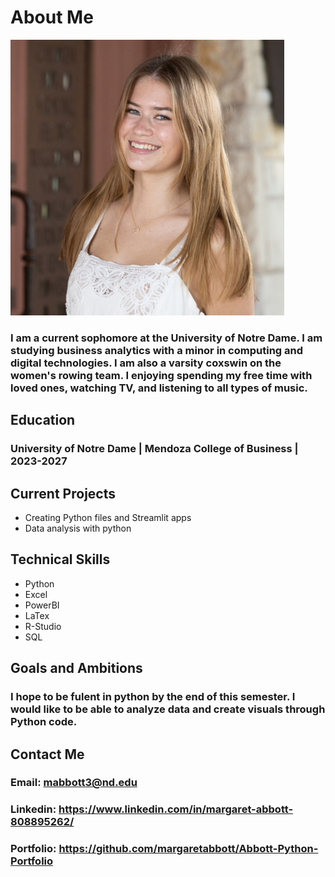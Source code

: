 # About Me
<img src="https://github.com/margaretabbott/Margaret-Abbott/blob/main/Screenshot%202025-02-01%20142017.png" alt="My Image">

### I am a current sophomore at the University of Notre Dame. I am studying business analytics with a minor in computing and digital technologies. I am also a varsity coxswin on the women's rowing team. I enjoying spending my free time with loved ones, watching TV, and listening to all types of music. 
## Education 
### University of Notre Dame | Mendoza College of Business | 2023-2027
## Current Projects
* Creating Python files and Streamlit apps
* Data analysis with python 
## Technical Skills 
* Python
* Excel 
* PowerBI
* LaTex
* R-Studio
* SQL
## Goals and Ambitions 
### I hope to be fulent in python by the end of this semester. I would like to be able to analyze data and create visuals through Python code. 
## Contact Me
### Email: mabbott3@nd.edu
### Linkedin: https://www.linkedin.com/in/margaret-abbott-808895262/
### Portfolio: https://github.com/margaretabbott/Abbott-Python-Portfolio
